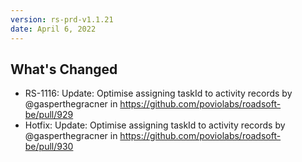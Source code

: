 ```yaml
---
version: rs-prd-v1.1.21
date: April 6, 2022
---
```


## What's Changed
* RS-1116: Update: Optimise assigning taskId to activity records by @gasperthegracner in https://github.com/poviolabs/roadsoft-be/pull/929
* Hotfix: Update: Optimise assigning taskId to activity records by @gasperthegracner in https://github.com/poviolabs/roadsoft-be/pull/930